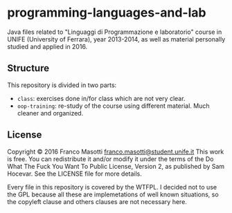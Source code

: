 # programming-languages-and-lab

Java files related to "Linguaggi di Programmazione 
e laboratorio" course in UNIFE (University of Ferrara), 
year 2013-2014, as well as material
personally studied and applied in 2016.

## Structure
 
This repository is divided in two parts:
- `class`: exercises done in/for class which are not very clear.
- `oop-training`: re-study of the course using different material.
  Much cleaner and organized.

## License

Copyright © 2016 Franco Masotti <franco.masotti@student.unife.it>
This work is free. You can redistribute it and/or modify it under the
terms of the Do What The Fuck You Want To Public License, Version 2,
as published by Sam Hocevar. See the LICENSE file for more details.

Every file in this repository is covered by the WTFPL. I decided not to use
the GPL because all these are implemetations of well known situations,
so the copyleft clause and others clauses are not necessary here.

